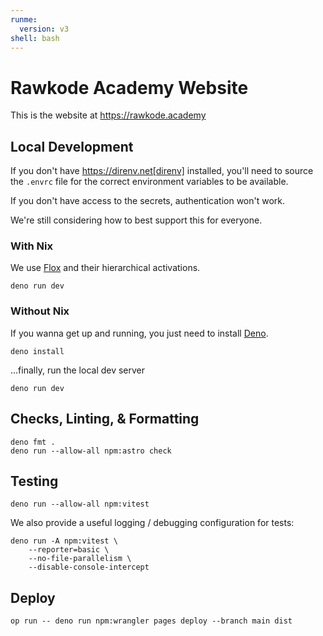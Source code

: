 ```yaml
---
runme:
  version: v3
shell: bash
---
```


# Rawkode Academy Website

This is the website at https://rawkode.academy

## Local Development

If you don't have https://direnv.net[direnv] installed, you'll need to source the `.envrc` file for the correct environment variables to be available.

If you don't have access to the secrets, authentication won't work.

We're still considering how to best support this for everyone.

### With Nix

We use [Flox](https://flox.dev) and their hierarchical activations.

```shell
deno run dev
```

### Without Nix

If you wanna get up and running, you just need to install [Deno](https://deno.com).


```shell {"name": "install"}
deno install
```

...finally, run the local dev server

```shell {"name": "dev"}
deno run dev
```

## Checks, Linting, & Formatting
```shell {"name": "check"}
deno fmt .
deno run --allow-all npm:astro check
```

## Testing

```shell {"name": "test"}
deno run --allow-all npm:vitest
```

We also provide a useful logging / debugging configuration for tests:

```shell {"name": "test-debug"}
deno run -A npm:vitest \
	--reporter=basic \
	--no-file-parallelism \
	--disable-console-intercept
```

## Deploy

```shell {"name": "deploy"}
op run -- deno run npm:wrangler pages deploy --branch main dist
```
